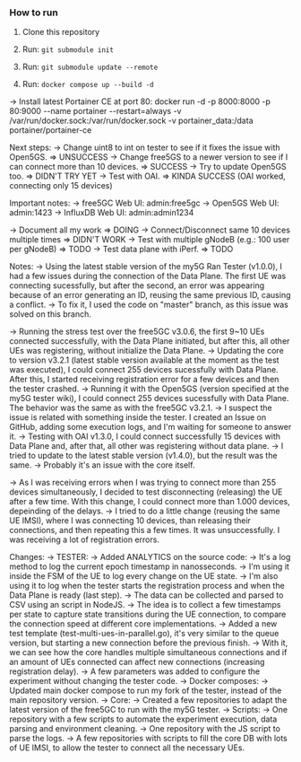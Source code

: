 ### How to run

1. Clone this repository

2. Run: `git submodule init`

3. Run: `git submodule update --remote` 

4. Run: `docker compose up --build -d`

-> Install latest Portainer CE at port 80:
docker run -d -p 8000:8000 -p 80:9000 --name portainer --restart=always -v /var/run/docker.sock:/var/run/docker.sock -v portainer_data:/data portainer/portainer-ce


Next steps:
-> Change uint8 to int on tester to see if it fixes the issue with Open5GS. => UNSUCCESS
-> Change free5GS to a newer version to see if I can connect more than 10 devices. => SUCCESS
    -> Try to update Open5GS too. => DIDN'T TRY YET
-> Test with OAI. => KINDA SUCCESS (OAI worked, connecting only 15 devices)


Important notes:
-> free5GC Web UI: admin:free5gc
-> Open5GS Web UI: admin:1423
-> InfluxDB Web UI: admin:admin1234


-> Document all my work => DOING
-> Connect/Disconnect same 10 devices multiple times => DIDN'T WORK
-> Test with multiple gNodeB (e.g.: 100 user per gNodeB) => TODO
-> Test data plane with iPerf. => TODO


Notes:
-> Using the latest stable version of the my5G Ran Tester (v1.0.0), I had a few issues during the connection of the Data Plane. The first UE was connecting sucessfully, but after the second, an error was appearing because of an error generating an ID, reusing the same previous ID, causing a conflict.
    -> To fix it, I used the code on "master" branch, as this issue was solved on this branch.

-> Running the stress test over the free5GC v3.0.6, the first 9~10 UEs connected successfully, with the Data Plane initiated, but after this, all other UEs was registering, without initialize the Data Plane.
    -> Updating the core to version v3.2.1 (latest stable version available at the moment as the test was executed), I could connect 255 devices sucessfully with Data Plane. After this, I started receiving registration error for a few devices and then the tester crashed.
-> Running it with the Open5GS (version specified at the my5G tester wiki), I could connect 255 devices sucessfully with Data Plane. The behavior was the same as with the free5GC v3.2.1.
    -> I suspect the issue is related with something inside the tester. I created an Issue on GitHub, adding some execution logs, and I'm waiting for someone to answer it.
-> Testing with OAI v1.3.0, I could connect successfully 15 devices with Data Plane and, after that, all other was registering without data plane.
    -> I tried to update to the latest stable version (v1.4.0), but the result was the same.
    -> Probably it's an issue with the core itself.

-> As I was receiving errors when I was trying to connect more than 255 devices simultaneously, I decided to test disconnecting (releasing) the UE after a few time. With this change, I could connect more than 1.000 devices, depeinding of the delays.
-> I tried to do a little change (reusing the same UE IMSI), where I was connecting 10 devices, than releasing their connections, and then repeating this a few times. It was unsuccessfully. I was receiving a lot of registration errors.


Changes:
-> TESTER:
    -> Added ANALYTICS on the source code:
        -> It's a log method to log the current epoch timestamp in nanosseconds.
        -> I'm using it inside the FSM of the UE to log every change on the UE state.
        -> I'm also using it to log when the tester starts the registration process and when the Data Plane is ready (last step).
        -> The data can be collected and parsed to CSV using an script in NodeJS.
        -> The idea is to collect a few timestamps per state to capture state transitions during the UE connection, to compare the connection speed at different core implementations.
    -> Added a new test template (test-multi-ues-in-parallel.go), it's very similar to the queue version, but starting a new connection before the previous finish.
        -> With it, we can see how the core handles multiple simultaneous connections and if an amount of UEs connected can affect new connections (increasing registration delay).
        -> A few parameters was added to configure the experiment without changing the tester code.
-> Docker composes:
    -> Updated main docker compose to run my fork of the tester, instead of the main repository version.
-> Core:
    -> Created a few repositories to adapt the latest version of the free5GC to run with the my5G tester.
-> Scripts:
    -> One repository with a few scripts to automate the experiment execution, data parsing and environment cleaning.
    -> One repository with the JS script to parse the logs.
    -> A few repositories with scripts to fill the core DB with lots of UE IMSI, to allow the tester to connect all the necessary UEs.
